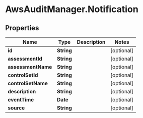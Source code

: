# AwsAuditManager.Notification

## Properties

Name | Type | Description | Notes
------------ | ------------- | ------------- | -------------
**id** | **String** |  | [optional] 
**assessmentId** | **String** |  | [optional] 
**assessmentName** | **String** |  | [optional] 
**controlSetId** | **String** |  | [optional] 
**controlSetName** | **String** |  | [optional] 
**description** | **String** |  | [optional] 
**eventTime** | **Date** |  | [optional] 
**source** | **String** |  | [optional] 


